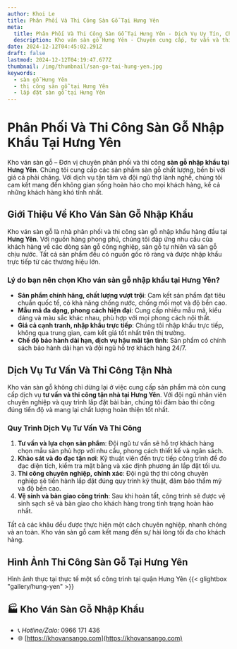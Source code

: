 ```yaml
---
author: Khoi Le
title: Phân Phối Và Thi Công Sàn Gỗ Tại Hưng Yên
meta:
  title: Phân Phối Và Thi Công Sàn Gỗ Tại Hưng Yên - Dịch Vụ Uy Tín, Chất Lượng
  description: Kho ván sàn gỗ Hưng Yên - Chuyên cung cấp, tư vấn và thi công sàn gỗ công nghiệp chất lượng cao. Dịch vụ uy tín, giá thành hợp lý.
date: 2024-12-12T04:45:02.291Z
draft: false
lastmod: 2024-12-12T04:19:47.677Z
thumbnail: /img/thumbnail/san-go-tai-hung-yen.jpg
keywords:
  - sàn gỗ Hưng Yên
  - thi công sàn gỗ tại Hưng Yên
  - lắp đặt sàn gỗ tại Hưng Yên
---
```



# Phân Phối Và Thi Công Sàn Gỗ Nhập Khẩu Tại Hưng Yên

Kho ván sàn gỗ – Đơn vị chuyên phân phối và thi công **sàn gỗ nhập khẩu tại Hưng Yên**. Chúng tôi cung cấp các sản phẩm sàn gỗ chất lượng, bền bỉ với giá cả phải chăng. Với dịch vụ tận tâm và đội ngũ thợ lành nghề, chúng tôi cam kết mang đến không gian sống hoàn hảo cho mọi khách hàng, kể cả những khách hàng khó tính nhất.

## Giới Thiệu Về Kho Ván Sàn Gỗ Nhập Khẩu

Kho ván sàn gỗ là nhà phân phối và thi công sàn gỗ nhập khẩu hàng đầu tại **Hưng Yên**. Với nguồn hàng phong phú, chúng tôi đáp ứng nhu cầu của khách hàng về các dòng sàn gỗ công nghiệp, sàn gỗ tự nhiên và sàn gỗ chịu nước. Tất cả sản phẩm đều có nguồn gốc rõ ràng và được nhập khẩu trực tiếp từ các thương hiệu lớn.

### Lý do bạn nên chọn **Kho ván sàn gỗ nhập khẩu tại Hưng Yên**?

- **Sản phẩm chính hãng, chất lượng vượt trội**: Cam kết sản phẩm đạt tiêu chuẩn quốc tế, có khả năng chống nước, chống mối mọt và độ bền cao.
- **Mẫu mã đa dạng, phong cách hiện đại**: Cung cấp nhiều mẫu mã, kiểu dáng và màu sắc khác nhau, phù hợp với mọi phong cách nội thất.
- **Giá cả cạnh tranh, nhập khẩu trực tiếp**: Chúng tôi nhập khẩu trực tiếp, không qua trung gian, cam kết giá tốt nhất trên thị trường.
- **Chế độ bảo hành dài hạn, dịch vụ hậu mãi tận tình**: Sản phẩm có chính sách bảo hành dài hạn và đội ngũ hỗ trợ khách hàng 24/7.

## Dịch Vụ Tư Vấn Và Thi Công Tận Nhà

Kho ván sàn gỗ không chỉ dừng lại ở việc cung cấp sản phẩm mà còn cung cấp dịch vụ **tư vấn và thi công tận nhà tại Hưng Yên**. Với đội ngũ nhân viên chuyên nghiệp và quy trình lắp đặt bài bản, chúng tôi đảm bảo thi công đúng tiến độ và mang lại chất lượng hoàn thiện tốt nhất.

### Quy Trình Dịch Vụ Tư Vấn Và Thi Công

1. **Tư vấn và lựa chọn sản phẩm**: Đội ngũ tư vấn sẽ hỗ trợ khách hàng chọn mẫu sàn phù hợp với nhu cầu, phong cách thiết kế và ngân sách.
2. **Khảo sát và đo đạc tận nơi**: Kỹ thuật viên đến trực tiếp công trình để đo đạc diện tích, kiểm tra mặt bằng và xác định phương án lắp đặt tối ưu.
3. **Thi công chuyên nghiệp, chính xác**: Đội ngũ thợ thi công chuyên nghiệp sẽ tiến hành lắp đặt đúng quy trình kỹ thuật, đảm bảo thẩm mỹ và độ bền cao.
4. **Vệ sinh và bàn giao công trình**: Sau khi hoàn tất, công trình sẽ được vệ sinh sạch sẽ và bàn giao cho khách hàng trong tình trạng hoàn hảo nhất.

Tất cả các khâu đều được thực hiện một cách chuyên nghiệp, nhanh chóng và an toàn. Kho ván sàn gỗ cam kết mang đến sự hài lòng tối đa cho khách hàng.

## Hình Ảnh Thi Công Sàn Gỗ Tại Hưng Yên

Hình ảnh thực tại thực tế một số công trình tại quận Hưng Yên
{{< glightbox "gallery/hung-yen" >}}

## 🏭 Kho Ván Sàn Gỗ Nhập Khẩu

- 📞 *Hotline/Zalo:*  0966 171 436
- 🌐 [https://khovansango.com](https://khovansango.com)
